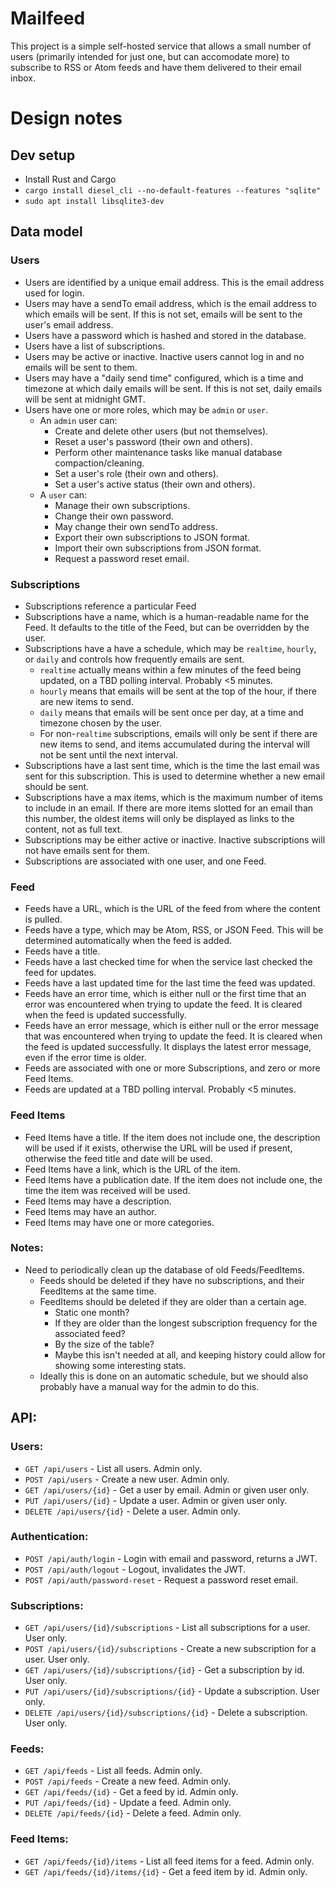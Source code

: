 # Mailfeed

This project is a simple self-hosted service that allows a small number of users
(primarily intended for just one, but can accomodate more) to subscribe to RSS or Atom
feeds and have them delivered to their email inbox.

# Design notes

## Dev setup

- Install Rust and Cargo
- `cargo install diesel_cli --no-default-features --features "sqlite"`
- `sudo apt install libsqlite3-dev`

## Data model

### Users

- Users are identified by a unique email address. This is the email address used for login.
- Users may have a sendTo email address, which is the email address to which emails will
  be sent. If this is not set, emails will be sent to the user's email address.
- Users have a password which is hashed and stored in the database.
- Users have a list of subscriptions.
- Users may be active or inactive. Inactive users cannot log in and no emails will be
  sent to them.
- Users may have a "daily send time" configured, which is a time and timezone at which
  daily emails will be sent. If this is not set, daily emails will be sent at midnight
  GMT.
- Users have one or more roles, which may be `admin` or `user`. 
  - An `admin` user can:
    - Create and delete other users (but not themselves).
    - Reset a user's password (their own and others).
    - Perform other maintenance tasks like manual database compaction/cleaning.
    - Set a user's role (their own and others).
    - Set a user's active status (their own and others).
  - A `user` can:
    - Manage their own subscriptions.
    - Change their own password.
    - May change their own sendTo address.
    - Export their own subscriptions to JSON format.
    - Import their own subscriptions from JSON format.
    - Request a password reset email.

### Subscriptions

- Subscriptions reference a particular Feed
- Subscriptions have a name, which is a human-readable name for the Feed. It defaults to
  the title of the Feed, but can be overridden by the user.
- Subscriptions have a have a schedule, which may be `realtime`, `hourly`, or `daily` and
  controls how frequently emails are sent. 
    - `realtime` actually means within a few minutes of the feed being updated, on 
      a TBD polling interval. Probably <5 minutes.
    - `hourly` means that emails will be sent at the top of the hour, if there are new
      items to send.
    - `daily` means that emails will be sent once per day, at a time and timezone chosen
      by the user.
    - For non-`realtime` subscriptions, emails will only be sent if there are new items
      to send, and items accumulated during the interval will not be sent until the next
      interval.
- Subscriptions have a last sent time, which is the time the last email was sent for this
  subscription. This is used to determine whether a new email should be sent.
- Subscriptions have a max items, which is the maximum number of items to include in an
  email. If there are more items slotted for an email than this number, the oldest items
  will only be displayed as links to the content, not as full text.
- Subscriptions may be either active or inactive. Inactive subscriptions will not have
  emails sent for them.
- Subscriptions are associated with one user, and one Feed.

### Feed

- Feeds have a URL, which is the URL of the feed from where the content is pulled.
- Feeds have a type, which may be Atom, RSS, or JSON Feed. This will be determined
  automatically when the feed is added.
- Feeds have a title.
- Feeds have a last checked time for when the service last checked the feed for updates.
- Feeds have a last updated time for the last time the feed was updated.
- Feeds have an error time, which is either null or the first time that an error was
  encountered when trying to update the feed. It is cleared when the feed is updated
  successfully.
- Feeds have an error message, which is either null or the error message that was
  encountered when trying to update the feed. It is cleared when the feed is updated
  successfully. It displays the latest error message, even if the error time is older.
- Feeds are associated with one or more Subscriptions, and zero or more Feed Items.
- Feeds are updated at a TBD polling interval. Probably <5 minutes.

### Feed Items

- Feed Items have a title. If the item does not include one, the description will be used if
  it exists, otherwise the URL will be used if present, otherwise the feed title and date
  will be used.
- Feed Items have a link, which is the URL of the item.
- Feed Items have a publication date. If the item does not include one, the time the item
  was received will be used.
- Feed Items may have a description.
- Feed Items may have an author.
- Feed Items may have one or more categories.

### Notes:

- Need to periodically clean up the database of old Feeds/FeedItems. 
  - Feeds should be deleted if they have no subscriptions, and their FeedItems at the same time. 
  - FeedItems should be deleted if they are older than a certain age. 
    - Static one month?
    - If they are older than the longest subscription frequency for the associated feed?
    - By the size of the table? 
    - Maybe this isn't needed at all, and keeping history could allow for showing 
      some interesting stats.
  - Ideally this is done on an automatic schedule, but we should also probably have a 
    manual way for the admin to do this.

## API:

### Users:

- `GET /api/users` - List all users. Admin only.
- `POST /api/users` - Create a new user. Admin only.
- `GET /api/users/{id}` - Get a user by email. Admin or given user only.
- `PUT /api/users/{id}` - Update a user. Admin or given user only.
- `DELETE /api/users/{id}` - Delete a user. Admin only.

### Authentication:

- `POST /api/auth/login` - Login with email and password, returns a JWT.
- `POST /api/auth/logout` - Logout, invalidates the JWT.
- `POST /api/auth/password-reset` - Request a password reset email.

### Subscriptions:

- `GET /api/users/{id}/subscriptions` - List all subscriptions for a user. User only.
- `POST /api/users/{id}/subscriptions` - Create a new subscription for a user. User only.
- `GET /api/users/{id}/subscriptions/{id}` - Get a subscription by id. User only.
- `PUT /api/users/{id}/subscriptions/{id}` - Update a subscription. User only.
- `DELETE /api/users/{id}/subscriptions/{id}` - Delete a subscription. User only.

### Feeds:

- `GET /api/feeds` - List all feeds. Admin only.
- `POST /api/feeds` - Create a new feed. Admin only.
- `GET /api/feeds/{id}` - Get a feed by id. Admin only.
- `PUT /api/feeds/{id}` - Update a feed. Admin only.
- `DELETE /api/feeds/{id}` - Delete a feed. Admin only.

### Feed Items:

- `GET /api/feeds/{id}/items` - List all feed items for a feed. Admin only.
- `GET /api/feeds/{id}/items/{id}` - Get a feed item by id. Admin only.
